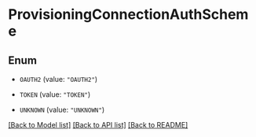 # ProvisioningConnectionAuthScheme

## Enum


* `OAUTH2` (value: `"OAUTH2"`)

* `TOKEN` (value: `"TOKEN"`)

* `UNKNOWN` (value: `"UNKNOWN"`)


[[Back to Model list]](../README.md#documentation-for-models) [[Back to API list]](../README.md#documentation-for-api-endpoints) [[Back to README]](../README.md)


